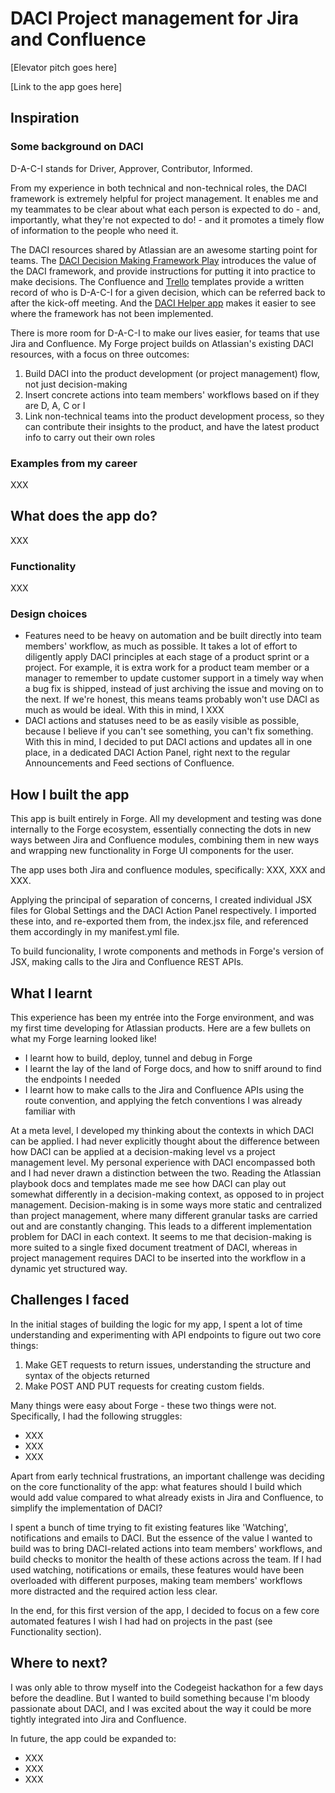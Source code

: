 # DACI Project management for Jira and Confluence

[Elevator pitch goes here]

[Link to the app goes here]

## Inspiration

### Some background on DACI

D-A-C-I stands for Driver, Approver, Contributor, Informed.

From my experience in both technical and non-technical roles, the DACI framework is extremely helpful for project management. It enables me and my teammates to be clear about what each person is expected to do - and, importantly, what they're not expected to do! - and it promotes a timely flow of information to the people who need it.

The DACI resources shared by Atlassian are an awesome starting point for teams. The [DACI Decision Making Framework Play](https://www.atlassian.com/team-playbook/plays/daci) introduces the value of the DACI framework, and provide instructions for putting it into practice to make decisions. The Confluence and [Trello](https://trello.com/b/6FT8JFEr/daci-decision-making-framework) templates provide a written record of who is D-A-C-I for a given decision, which can be referred back to after the kick-off meeting. And the [DACI Helper app](https://bitbucket.org/atlassian/forge-daci-helper/src/master/) makes it easier to see where the framework has not been implemented.

There is more room for D-A-C-I to make our lives easier, for teams that use Jira and Confluence. My Forge project builds on Atlassian's existing DACI resources, with a focus on three outcomes:
1. Build DACI into the product development (or project management) flow, not just decision-making
2. Insert concrete actions into team members' workflows based on if they are D, A, C or I
3. Link non-technical teams into the product development process, so they can contribute their insights to the product, and have the latest product info to carry out their own roles

### Examples from my career

XXX

## What does the app do?

XXX

### Functionality

XXX

### Design choices

- Features need to be heavy on automation and be built directly into team members' workflow, as much as possible. It takes a lot of effort to diligently apply DACI principles at each stage of a product sprint or a project. For example, it is extra work for a product team member or a manager to remember to update customer support in a timely way when a bug fix is shipped, instead of just archiving the issue and moving on to the next. If we're honest, this means teams probably won't use DACI as much as would be ideal. With this in mind, I XXX
- DACI actions and statuses need to be as easily visible as possible, because I believe if you can't see something, you can't fix something. With this in mind, I decided to put DACI actions and updates all in one place, in a dedicated DACI Action Panel, right next to the regular Announcements and Feed sections of Confluence.

## How I built the app

This app is built entirely in Forge. All my development and testing was done internally to the Forge ecosystem, essentially connecting the dots in new ways between Jira and Confluence modules, combining them in new ways and wrapping new functionality in Forge UI components for the user.

The app uses both Jira and confluence modules, specifically: XXX, XXX and XXX. 

Applying the principal of separation of concerns, I created individual JSX files for Global Settings and the DACI Action Panel respectively. I imported these into, and re-exported them from, the index.jsx file, and referenced them accordingly in my manifest.yml file.

To build funcionality, I wrote components and methods in Forge's version of JSX, making calls to the Jira and Confluence REST APIs.

## What I learnt

This experience has been my entrée into the Forge environment, and was my first time developing for Atlassian products. Here are a few bullets on what my Forge learning looked like!
- I learnt how to build, deploy, tunnel and debug in Forge
- I learnt the lay of the land of Forge docs, and how to sniff around to find the endpoints I needed
- I learnt how to make calls to the Jira and Confluence APIs using the route convention, and applying the fetch conventions I was already familiar with

At a meta level, I developed my thinking about the contexts in which DACI can be applied. I had never explicitly thought about the difference between how DACI can be applied at a decision-making level vs a project management level. My personal experience with DACI encompassed both and I had never drawn a distinction between the two. Reading the Atlassian playbook docs and templates made me see how DACI can play out somewhat differently in a decision-making context, as opposed to in project management. Decision-making is in some ways more static and centralized than project management, where many different granular tasks are carried out and are constantly changing. This leads to a different implementation problem for DACI in each context. It seems to me that decision-making is more suited to a single fixed document treatment of DACI, whereas in project management requires DACI to be inserted into the workflow in a dynamic yet structured way.

## Challenges I faced

In the initial stages of building the logic for my app, I spent a lot of time understanding and experimenting with API endpoints to figure out two core things:
1. Make GET requests to return issues, understanding the structure and syntax of the objects returned
2. Make POST AND PUT requests for creating custom fields.

Many things were easy about Forge - these two things were not. Specifically, I had the following struggles:
- XXX
- XXX
- XXX

Apart from early technical frustrations, an important challenge was deciding on the core functionality of the app: what features should I build which would add value compared to what already exists in Jira and Confluence, to simplify the implementation of DACI? 

I spent a bunch of time trying to fit existing features like 'Watching', notifications and emails to DACI. But the essence of the value I wanted to build was to bring DACI-related actions into team members' workflows, and build checks to monitor the health of these actions across the team. If I had used watching, notifications or emails, these features would have been overloaded with different purposes, making team members' workflows more distracted and the required action less clear. 

In the end, for this first version of the app, I decided to focus on a few core automated features I wish I had had on projects in the past (see Functionality section).

## Where to next?

I was only able to throw myself into the Codegeist hackathon for a few days before the deadline. But I wanted to build something because I'm bloody passionate about DACI, and I was excited about the way it could be more tightly integrated into Jira and Confluence. 

In future, the app could be expanded to:
- XXX
- XXX
- XXX


